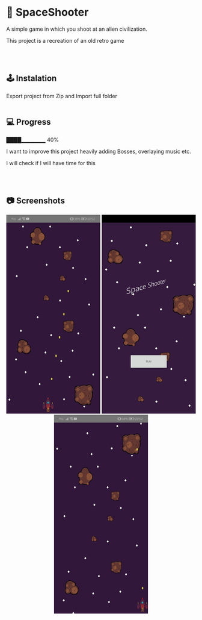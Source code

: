 # 🚀 SpaceShooter
A simple game in which you shoot at an alien civilization.

This project is a recreation of an old retro game


<br /><br/>
## 🕹️ Instalation
Export project from Zip and Import full folder
<br /><br/>


## 💻 Progress

████▁▁▁▁▁▁ 40%
 
I want to improve this project heavily adding Bosses, overlaying music etc.

I will check if I will have time for this

<br /><br/>
## 📷 Screenshots

<p align="center">
   <img src="photo2.jpg" width="250" alt="photo2">
    <img src="photo1.jpg" width="250" alt="photo1">
   <img src="photo3.jpg" width="250" alt="photo3">
</p>


